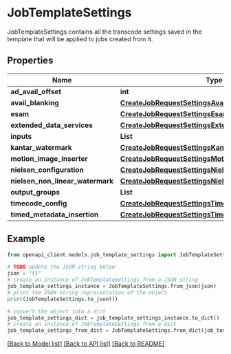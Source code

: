 # JobTemplateSettings

JobTemplateSettings contains all the transcode settings saved in the template that will be applied to jobs created from it.

## Properties

Name | Type | Description | Notes
------------ | ------------- | ------------- | -------------
**ad_avail_offset** | **int** |  | [optional] 
**avail_blanking** | [**CreateJobRequestSettingsAvailBlanking**](CreateJobRequestSettingsAvailBlanking.md) |  | [optional] 
**esam** | [**CreateJobRequestSettingsEsam**](CreateJobRequestSettingsEsam.md) |  | [optional] 
**extended_data_services** | [**CreateJobRequestSettingsExtendedDataServices**](CreateJobRequestSettingsExtendedDataServices.md) |  | [optional] 
**inputs** | **List** |  | [optional] 
**kantar_watermark** | [**CreateJobRequestSettingsKantarWatermark**](CreateJobRequestSettingsKantarWatermark.md) |  | [optional] 
**motion_image_inserter** | [**CreateJobRequestSettingsMotionImageInserter**](CreateJobRequestSettingsMotionImageInserter.md) |  | [optional] 
**nielsen_configuration** | [**CreateJobRequestSettingsNielsenConfiguration**](CreateJobRequestSettingsNielsenConfiguration.md) |  | [optional] 
**nielsen_non_linear_watermark** | [**CreateJobRequestSettingsNielsenNonLinearWatermark**](CreateJobRequestSettingsNielsenNonLinearWatermark.md) |  | [optional] 
**output_groups** | **List** |  | [optional] 
**timecode_config** | [**CreateJobRequestSettingsTimecodeConfig**](CreateJobRequestSettingsTimecodeConfig.md) |  | [optional] 
**timed_metadata_insertion** | [**CreateJobRequestSettingsTimedMetadataInsertion**](CreateJobRequestSettingsTimedMetadataInsertion.md) |  | [optional] 

## Example

```python
from openapi_client.models.job_template_settings import JobTemplateSettings

# TODO update the JSON string below
json = "{}"
# create an instance of JobTemplateSettings from a JSON string
job_template_settings_instance = JobTemplateSettings.from_json(json)
# print the JSON string representation of the object
print(JobTemplateSettings.to_json())

# convert the object into a dict
job_template_settings_dict = job_template_settings_instance.to_dict()
# create an instance of JobTemplateSettings from a dict
job_template_settings_from_dict = JobTemplateSettings.from_dict(job_template_settings_dict)
```
[[Back to Model list]](../README.md#documentation-for-models) [[Back to API list]](../README.md#documentation-for-api-endpoints) [[Back to README]](../README.md)


